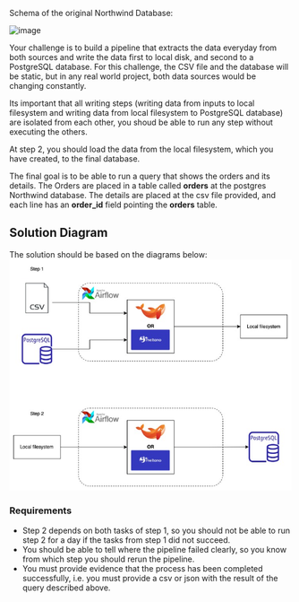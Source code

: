 
Schema of the original Northwind Database: 

![image](https://user-images.githubusercontent.com/49417424/105997621-9666b980-608a-11eb-86fd-db6b44ece02a.png)

Your challenge is to build a pipeline that extracts the data everyday from both sources and write the data first to local disk, and second to a PostgreSQL database. For this challenge, the CSV file and the database will be static, but in any real world project, both data sources would be changing constantly.

Its important that all writing steps (writing data from inputs to local filesystem and writing data from local filesystem to PostgreSQL database) are isolated from each other, you shoud be able to run any step without executing the others.


At step 2, you should load the data from the local filesystem, which you have created, to the final database.

The final goal is to be able to run a query that shows the orders and its details. The Orders are placed in a table called **orders** at the postgres Northwind database. The details are placed at the csv file provided, and each line has an **order_id** field pointing the **orders** table.

## Solution Diagram

The solution should be based on the diagrams below:
![image](docs/diagrama_embulk_meltano.jpg)


### Requirements


- Step 2 depends on both tasks of step 1, so you should not be able to run step 2 for a day if the tasks from step 1 did not succeed.
- You should be able to tell where the pipeline failed clearly, so you know from which step you should rerun the pipeline.
- You must provide evidence that the process has been completed successfully, i.e. you must provide a csv or json with the result of the query described above.

